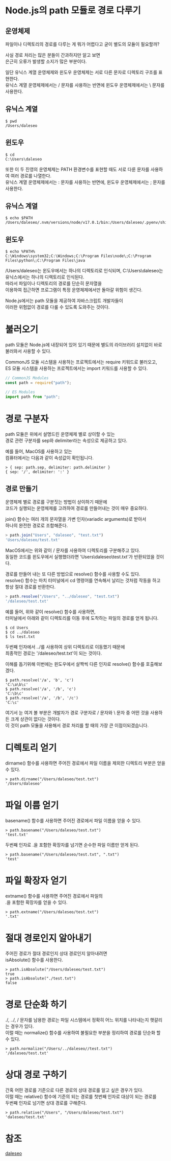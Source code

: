 # Node.js의 path 모듈로 경로 다루기
## 운영체제
파일이나 디렉토리의 경로를 다루는 게 뭐가 어렵다고 굳이 별도의 모듈이 필요할까?

사실 경로 처리는 많은 분들이 간과하지만 알고 보면  
은근히 오류가 발생할 소지가 많은 부분이다.

일단 유닉스 계열 운영체제와 윈도우 운영체제는 서로 다른 문자로 디렉토리 구조를 표현한다.  
유닉스 계열 운영체제에서는 / 문자를 사용하는 반면에 윈도우 운영체제에서는 \ 문자를 사용한다.

## 유닉스 계열
```
$ pwd
/Users/daleseo
```

## 윈도우
```
$ cd
C:\Users\daleseo
```

또한 이 두 진영의 운영체제는 PATH 환경변수를 표현할 때도 서로 다룬 문자를 사용하여 여러 경로를 나열한다.  
유닉스 계열 운영체제에서는 : 문자를 사용하는 반면에, 윈도우 운영체제에서는 ; 문자를 사용한다.

## 유닉스 계열
```
$ echo $PATH
/Users/daleseo/.nvm/versions/node/v17.0.1/bin:/Users/daleseo/.pyenv/shims:/Users/daleseo/.pyenv/bin:/opt/homebrew/bin:/opt/homebrew/sbin:/usr/local/bin:/usr/bin:/bin:/usr/sbin:/sbin
```

## 윈도우
```
$ echo %PATH%
C:\Windows\system32;C:\Windows;C:\Program Files\node\;C:\Program Files\python\;C:\Program Files\java
```

/Users/daleseo는 윈도우에서는 하나의 디렉토리로 인식되며, C:\Users\daleseo는 유닉스에서는 하나의 디렉토리로 인식된다.  
따라서 파일이나 디렉토리의 경로를 단순히 문자열을  
이용하여 접근하면 프로그램이 특정 운영체제에서만 돌아갈 위험이 생긴다.

Node.js에서는 path 모듈을 제공하여 자바스크립트 개발자들이  
이러한 위험없이 경로를 다룰 수 있도록 도와주는 것이다.

# 불러오기
path 모듈은 Node.js에 내장되어 있어 있기 때문에 별도의 라이브러리 설치없이 바로 불러와서 사용할 수 있다.

CommonJS 모듈 시스템을 사용하는 프로젝트에서는 require 키워드로 불러오고,  
ES 모듈 시스템을 사용하는 프로젝트에서는 import 키워드를 사용할 수 있다.

```jsx
// CommonJS Modules
const path = require("path");
```

```jsx
// ES Modules
import path from "path";
```

# 경로 구분자
path 모듈은 위에서 설명드린 운영체제 별로 상이할 수 있는  
경로 관련 구분자를 sep와 delimiter라는 속성으로 제공하고 있다.

예를 들어, MacOS를 사용하고 있는  
컴퓨터에서는 다음과 같이 속성값이 확인됩니다.

```
> { sep: path.sep, delimiter: path.delimiter }
{ sep: '/', delimiter: ':' }
```

## 경로 만들기
운영체제 별로 경로를 구분짓는 방법이 상이하기 때문에  
코드가 실행되는 운영체제를 고려하여 경로를 만들어내는 것이 매우 중요하다.

join() 함수는 여러 개의 문자열을 가변 인자(variadic arguments)로 받아서  
하나의 완전한 경로로 조합해준다.

```jsx
> path.join("Users", "daleseo", "test.txt")
'Users/daleseo/test.txt'
```

MacOS에서는 위와 같이 / 문자를 사용하여 디렉토리를 구분해주고 있다.  
동일한 코드를 윈도우에서 실행했더라면 'Users\daleseo\test.txt'가 반환되었을 것이다.

경로를 만들어 내는 또 다른 방법으로 resolve() 함수를 사용할 수도 있다.  
resolve() 함수는 마치 터미널에서 cd 명령어를 연속해서 날리는 것처럼 작동을 하고 항상 절대 경로를 반환한다.

```jsx
> path.resolve("/Users", "../daleseo", "test.txt")
'/daleseo/test.txt'
```

예를 들어, 위와 같이 resolve() 함수를 사용하면,  
터미널에서 아래와 같이 디렉토리를 이동 후에 도착하는 파일의 경로를 얻게 됩니다.

```
$ cd Users
$ cd ../daleseo
$ ls test.txt
```

두번째 인자에서 ../를 사용하여 상위 디렉토리로 이동했기 때문에  
최종적인 경로는 '\/daleseo/test.txt'이 되는 것이다.

이해를 돕기위해 이번에는 윈도우에서 살짝씩 다른 인자로 resolve() 함수를 호출해보겠다.

```
$ path.resolve('/a', 'b', 'c')
'C:\a\b\c'
$ path.resolve('/a', '/b', 'c')
'C:\b\c'
$ path.resolve('/a', '/b', '/c')
'C:\c'
```

여기서 눈 여겨 볼 부분은 개발자가 경로 구분자로 / 문자와 \ 문자 중 어떤 것을 사용하든 크게 상관이 없다는 것이다.  
이 것이 path 모듈을 사용해서 경로 처리를 할 때의 가장 큰 이점이되겠습니다.

# 디렉토리 얻기
dirname() 함수를 사용하면 주어진 경로에서 파일 이름을 제외한 디렉토리 부분은 얻을 수 있다.

```
> path.dirname("/Users/daleseo/test.txt")
'/Users/daleseo'
```

# 파일 이름 얻기
basename() 함수를 사용하면 주어진 경로에서 파일 이름을 얻을 수 있다.

```
> path.basename("/Users/daleseo/test.txt")
'test.txt'
```

두번째 인자로 .을 포함한 확장자를 넘기면 순수한 파일 이름만 얻게 된다.
```
> path.basename("/Users/daleseo/test.txt", ".txt")
'test'
```

# 파일 확장자 얻기
extname() 함수를 사용하면 주어진 경로에서 파일의  
.을 포함한 확장자를 얻을 수 있다.

```
> path.extname("/Users/daleseo/test.txt")
'.txt'
```

# 절대 경로인지 알아내기
주어진 경로가 절대 경로인지 상대 경로인지 알아내려면  
isAbsolute() 함수를 사용한다.

```
> path.isAbsolute("/Users/daleseo/test.txt")
true
> path.isAbsolute("./test.txt")
false
```

# 경로 단순화 하기
./, ../, / 문자를 남용한 경로는 파일 시스템에서 정확히 어느 위치를 나타내는지 햇갈리는 경우가 있다.  
이럴 때는 normalize() 함수를 사용하여 불필요한 부분을 정리하여 경로를 단순화 할 수 있다.

```
> path.normalize("/Users/../daleseo//test.txt")
'/daleseo/test.txt'
```

# 상대 경로 구하기
간혹 어떤 경로를 기준으로 다른 경로의 상대 경로를 알고 싶은 경우가 있다.  
이럴 때는 relative() 함수에 기준의 되는 경로를 첫번째 인자로 대상이 되는 경로를  
두번째 인자로 넘기면 상대 경로를 구해준다.

```
> path.relative("/Users", "/Users/daleseo/test.txt")
'daleseo/test.txt'
```

# 참조
[daleseo](https://www.daleseo.com/js-node-path/)

